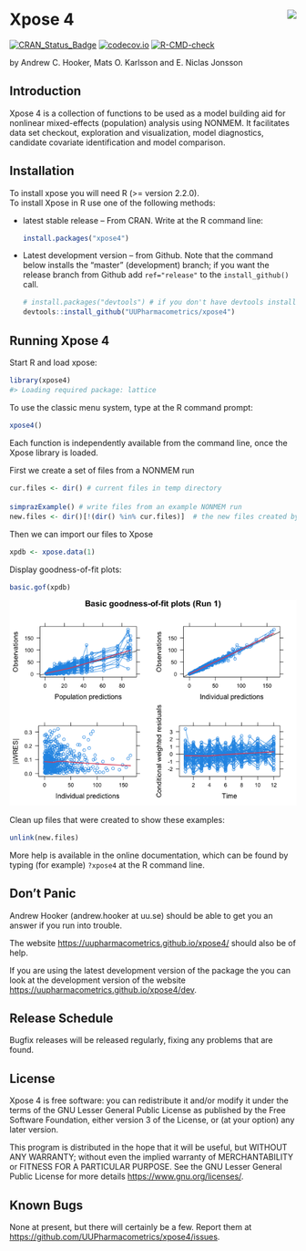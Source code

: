 
<!-- README.md is generated from README.Rmd. Please edit that file -->

# Xpose 4 <a href="https://uupharmacometrics.github.io/xpose4/"><img src="man/figures/xposelogo.png" align="right" /></a>

<!-- badges: start -->

[![CRAN_Status_Badge](https://www.r-pkg.org/badges/version/xpose4)](https://CRAN.R-project.org/package=xpose4)
[![codecov.io](https://codecov.io/github/UUPharmacometrics/xpose4/coverage.svg?branch=master)](https://app.codecov.io/github/UUPharmacometrics/xpose4?branch=master)
[![R-CMD-check](https://github.com/UUPharmacometrics/xpose4/actions/workflows/R-CMD-check.yaml/badge.svg)](https://github.com/UUPharmacometrics/xpose4/actions/workflows/R-CMD-check.yaml)
<!-- badges: end -->

by Andrew C. Hooker, Mats O. Karlsson and E. Niclas Jonsson

## Introduction

Xpose 4 is a collection of functions to be used as a model building aid
for nonlinear mixed-effects (population) analysis using NONMEM. It
facilitates data set checkout, exploration and visualization, model
diagnostics, candidate covariate identification and model comparison.

## Installation

To install xpose you will need R (\>= version 2.2.0).  
To install Xpose in R use one of the following methods:

- latest stable release – From CRAN. Write at the R command line:

  ``` r
  install.packages("xpose4")
  ```

- Latest development version – from Github. Note that the command below
  installs the “master” (development) branch; if you want the release
  branch from Github add `ref="release"` to the `install_github()` call.

  ``` r
  # install.packages("devtools") # if you don't have devtools installed
  devtools::install_github("UUPharmacometrics/xpose4")
  ```

## Running Xpose 4

Start R and load xpose:

``` r
library(xpose4)
#> Loading required package: lattice
```

To use the classic menu system, type at the R command prompt:

``` r
xpose4()
```

Each function is independently available from the command line, once the
Xpose library is loaded.

First we create a set of files from a NONMEM run

``` r
cur.files <- dir() # current files in temp directory

simprazExample() # write files from an example NONMEM run
new.files <- dir()[!(dir() %in% cur.files)]  # the new files created by simprazExample
```

Then we can import our files to Xpose

``` r
xpdb <- xpose.data(1) 
```

Display goodness-of-fit plots:

``` r
basic.gof(xpdb)
```

![](man/figures/readme_example_figure_1-1.png)<!-- -->

Clean up files that were created to show these examples:

``` r
unlink(new.files)
```

More help is available in the online documentation, which can be found
by typing (for example) `?xpose4` at the R command line.

## Don’t Panic

Andrew Hooker (andrew.hooker at uu.se) should be able to get you an
answer if you run into trouble.

The website <https://uupharmacometrics.github.io/xpose4/> should also be
of help.

If you are using the latest development version of the package the you
can look at the development version of the website
<https://uupharmacometrics.github.io/xpose4/dev>.

## Release Schedule

Bugfix releases will be released regularly, fixing any problems that are
found.

## License

Xpose 4 is free software: you can redistribute it and/or modify it under
the terms of the GNU Lesser General Public License as published by the
Free Software Foundation, either version 3 of the License, or (at your
option) any later version.

This program is distributed in the hope that it will be useful, but
WITHOUT ANY WARRANTY; without even the implied warranty of
MERCHANTABILITY or FITNESS FOR A PARTICULAR PURPOSE. See the GNU Lesser
General Public License for more details <https://www.gnu.org/licenses/>.

## Known Bugs

None at present, but there will certainly be a few. Report them at
<https://github.com/UUPharmacometrics/xpose4/issues>.
